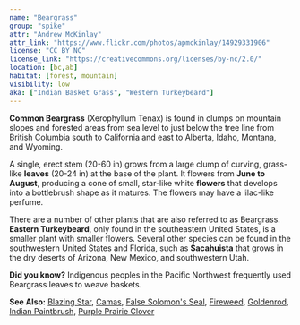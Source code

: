 ```yaml
---
name: "Beargrass"
group: "spike"
attr: "Andrew McKinlay"
attr_link: "https://www.flickr.com/photos/apmckinlay/14929331906"
license: "CC BY NC"
license_link: "https://creativecommons.org/licenses/by-nc/2.0/"
location: [bc,ab]
habitat: [forest, mountain]
visibility: low
aka: ["Indian Basket Grass", "Western Turkeybeard"]
---
```

**Common Beargrass** (Xerophyllum Tenax) is found in clumps on mountain slopes and forested areas from sea level to just below the tree line from British Columbia south to California and east to Alberta, Idaho, Montana, and Wyoming.

 A single, erect stem (20-60 in) grows from a large clump of curving, grass-like **leaves** (20-24 in) at the base of the plant. It flowers from **June to August**, producing a cone of small, star-like white **flowers** that develops into a bottlebrush shape as it matures. The flowers may have a lilac-like perfume.

 There are a number of other plants that are also referred to as Beargrass. **Eastern Turkeybeard**, only found in the southeastern United States, is a smaller plant with smaller flowers.  Several other species can be found in the southwestern United States and Florida, such as **Sacahuista** that grows in the dry deserts of Arizona, New Mexico, and southwestern Utah.

 **Did you know?** Indigenous peoples in the Pacific Northwest frequently used Beargrass leaves to weave baskets.

<!-- generated, do not edit -->
**See Also:**
[Blazing Star](/plants/blazstar/),
[Camas](/plants/camas/),
[False Solomon's Seal](/plants/falsesol/),
[Fireweed](/plants/fireweed/),
[Goldenrod](/plants/goldrod/),
[Indian Paintbrush](/plants/indian/),
[Purple Prairie Clover](/plants/pupclover/)
